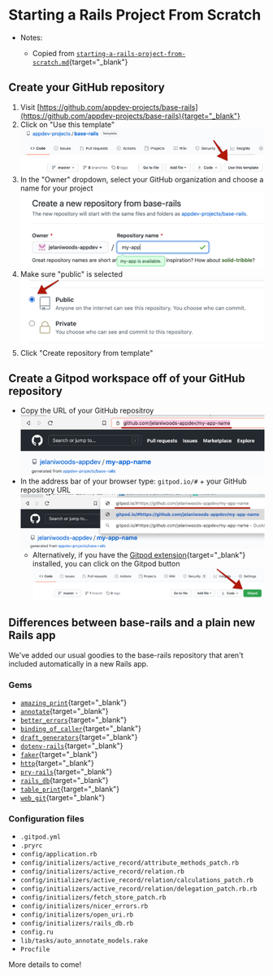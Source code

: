 # Starting a Rails Project From Scratch

- Notes:

  - Copied from [`starting-a-rails-project-from-scratch.md`](https://github.com/firstdraft/appdev-chapters/blob/benp-edits/starting-a-rails-project-from-scratch.md){target="_blank"}

## Create your GitHub repository
1. Visit [https://github.com/appdev-projects/base-rails](https://github.com/appdev-projects/base-rails){target="_blank"}
2. Click on "Use this template"
  ![](assets/starting-a-rails-project-from-scratch/use-this-template.png)
3. In the "Owner" dropdown, select your GitHub organization and choose a name for your project
  ![](assets/starting-a-rails-project-from-scratch/name-app.png)
4. Make sure "public" is selected
  ![](assets/starting-a-rails-project-from-scratch/select-public.png)
5. Click "Create repository from template" 

## Create a Gitpod workspace off of your GitHub repository
- Copy the URL of your GitHub repositroy
  ![](assets/starting-a-rails-project-from-scratch/copy-repo-url.png)
- In the address bar of your browser type: `gitpod.io/#` + your GitHub repository URL
  ![](assets/starting-a-rails-project-from-scratch/create-new-gitpod-workspace.png)
  - Alternatively, if you have the [Gitpod extension](https://chrome.google.com/webstore/detail/gitpod-dev-environments-i/dodmmooeoklaejobgleioelladacbeki?hl=en){target="_blank"} installed, you can click on the Gitpod button
  ![](assets/starting-a-rails-project-from-scratch/open-repo-in-gitpod.png)


## Differences between base-rails and a plain new Rails app

We've added our usual goodies to the base-rails repository that aren't included automatically in a new Rails app.

### Gems
- [`amazing_print`](https://github.com/amazing-print/amazing_print){target="_blank"}
- [`annotate`](https://github.com/ctran/annotate_models){target="_blank"}
- [`better_errors`](https://github.com/BetterErrors/better_errors){target="_blank"}
- [`binding_of_caller`](https://github.com/banister/binding_of_caller){target="_blank"}
- [`draft_generators`](https://github.com/firstdraft/draft_generators/){target="_blank"}
- [`dotenv-rails`](https://github.com/bkeepers/dotenv){target="_blank"}
- [`faker`](https://github.com/faker-ruby/faker){target="_blank"}
- [`http`](https://github.com/httprb/http){target="_blank"}
- [`pry-rails`](https://github.com/rweng/pry-rails){target="_blank"}
- [`rails_db`](https://github.com/igorkasyanchuk/rails_db){target="_blank"}
- [`table_print`](https://github.com/arches/table_print){target="_blank"}
- [`web_git`](https://github.com/firstdraft/web_git/){target="_blank"}

### Configuration files

- `.gitpod.yml`
- `.pryrc`
- `config/application.rb`
- `config/initializers/active_record/attribute_methods_patch.rb`
- `config/initializers/active_record/relation.rb`
- `config/initializers/active_record/relation/calculations_patch.rb`
- `config/initializers/active_record/relation/delegation_patch.rb.rb`
- `config/initializers/fetch_store_patch.rb`
- `config/initializers/nicer_errors.rb`
- `config/initializers/open_uri.rb`
- `config/initializers/rails_db.rb`
- `config.ru`
- `lib/tasks/auto_annotate_models.rake`
- `Procfile`

More details to come!
